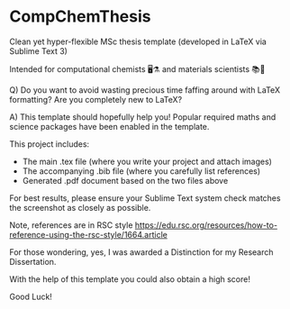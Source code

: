 # CompChemThesis
Clean yet hyper-flexible MSc thesis template (developed in LaTeX via Sublime Text 3) 

Intended for computational chemists 🖥️⚗️ and materials scientists 📚🥼

Q) Do you want to avoid wasting precious time faffing around with LaTeX formatting? Are you completely new to LaTeX? 

A) This template should hopefully help you! Popular required maths and science packages have been enabled in the template.

This project includes:
- The main .tex file (where you write your project and attach images)
- The accompanying .bib file (where you carefully list references)
- Generated .pdf document based on the two files above

For best results, please ensure your Sublime Text system check matches the screenshot as closely as possible.

Note, references are in RSC style https://edu.rsc.org/resources/how-to-reference-using-the-rsc-style/1664.article

For those wondering, yes, I was awarded a Distinction for my Research Dissertation. 

With the help of this template you could also obtain a high score!

Good Luck!

